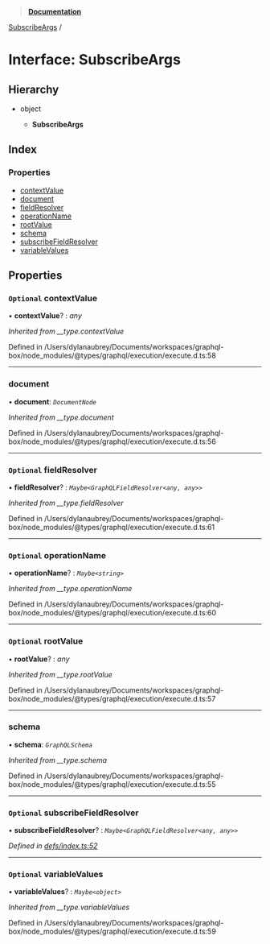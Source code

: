 > **[Documentation](../README.md)**

[SubscribeArgs](subscribeargs.md) /

# Interface: SubscribeArgs

## Hierarchy

* object

  * **SubscribeArgs**

## Index

### Properties

* [contextValue](subscribeargs.md#optional-contextvalue)
* [document](subscribeargs.md#document)
* [fieldResolver](subscribeargs.md#optional-fieldresolver)
* [operationName](subscribeargs.md#optional-operationname)
* [rootValue](subscribeargs.md#optional-rootvalue)
* [schema](subscribeargs.md#schema)
* [subscribeFieldResolver](subscribeargs.md#optional-subscribefieldresolver)
* [variableValues](subscribeargs.md#optional-variablevalues)

## Properties

### `Optional` contextValue

• **contextValue**? : *any*

*Inherited from __type.contextValue*

Defined in /Users/dylanaubrey/Documents/workspaces/graphql-box/node_modules/@types/graphql/execution/execute.d.ts:58

___

###  document

• **document**: *`DocumentNode`*

*Inherited from __type.document*

Defined in /Users/dylanaubrey/Documents/workspaces/graphql-box/node_modules/@types/graphql/execution/execute.d.ts:56

___

### `Optional` fieldResolver

• **fieldResolver**? : *`Maybe<GraphQLFieldResolver<any, any>>`*

*Inherited from __type.fieldResolver*

Defined in /Users/dylanaubrey/Documents/workspaces/graphql-box/node_modules/@types/graphql/execution/execute.d.ts:61

___

### `Optional` operationName

• **operationName**? : *`Maybe<string>`*

*Inherited from __type.operationName*

Defined in /Users/dylanaubrey/Documents/workspaces/graphql-box/node_modules/@types/graphql/execution/execute.d.ts:60

___

### `Optional` rootValue

• **rootValue**? : *any*

*Inherited from __type.rootValue*

Defined in /Users/dylanaubrey/Documents/workspaces/graphql-box/node_modules/@types/graphql/execution/execute.d.ts:57

___

###  schema

• **schema**: *`GraphQLSchema`*

*Inherited from __type.schema*

Defined in /Users/dylanaubrey/Documents/workspaces/graphql-box/node_modules/@types/graphql/execution/execute.d.ts:55

___

### `Optional` subscribeFieldResolver

• **subscribeFieldResolver**? : *`Maybe<GraphQLFieldResolver<any, any>>`*

*Defined in [defs/index.ts:52](https://github.com/badbatch/graphql-box/blob/22b398c/packages/subscribe/src/defs/index.ts#L52)*

___

### `Optional` variableValues

• **variableValues**? : *`Maybe<object>`*

*Inherited from __type.variableValues*

Defined in /Users/dylanaubrey/Documents/workspaces/graphql-box/node_modules/@types/graphql/execution/execute.d.ts:59